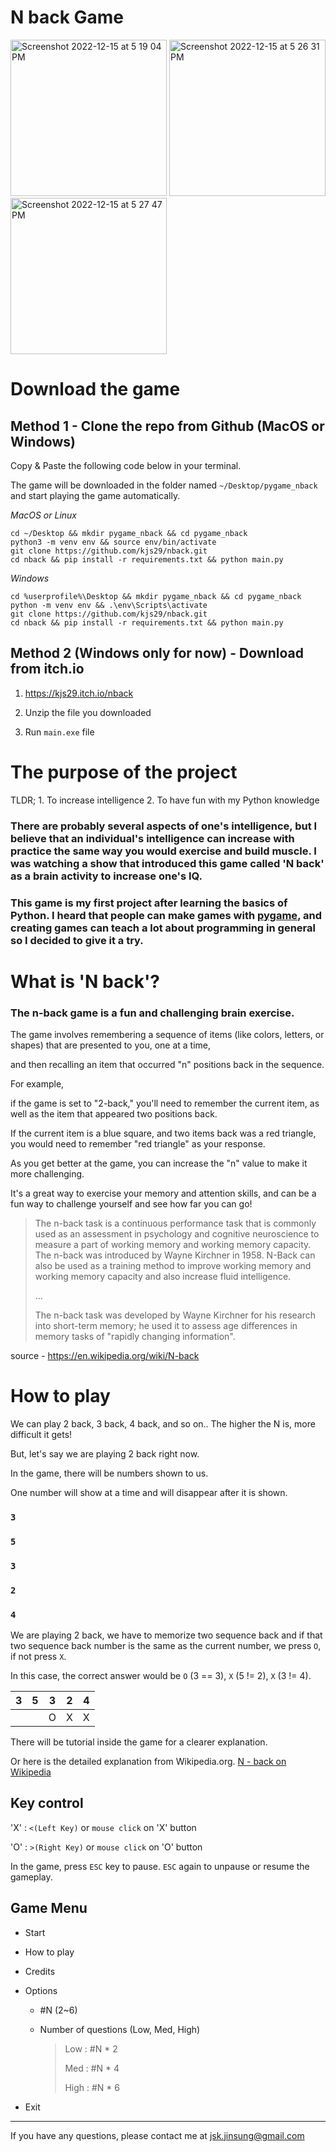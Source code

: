 # N back Game

<p float="left">
  <img width="250" alt="Screenshot 2022-12-15 at 5 19 04 PM" src="https://user-images.githubusercontent.com/96529477/207994238-0635367d-a038-43d1-9bf9-0d5e2d864c72.png">
  <img width="250" alt="Screenshot 2022-12-15 at 5 26 31 PM" src="https://user-images.githubusercontent.com/96529477/207994639-78b21f5a-4a44-4dbb-b528-1039ab67cd8f.png">
  <img width="250" alt="Screenshot 2022-12-15 at 5 27 47 PM" src="https://user-images.githubusercontent.com/96529477/207994648-a2cd124c-866c-49d5-862e-ff3da6b033f1.png">
</p>

# Download the game 

## Method 1 - Clone the repo from Github (MacOS or Windows)

Copy & Paste the following code below in your terminal.

The game will be downloaded in the folder named `~/Desktop/pygame_nback` and start playing the game automatically.

<em>MacOS or Linux</em>

```
cd ~/Desktop && mkdir pygame_nback && cd pygame_nback
python3 -m venv env && source env/bin/activate
git clone https://github.com/kjs29/nback.git
cd nback && pip install -r requirements.txt && python main.py
```

<em>Windows</em>
```
cd %userprofile%\Desktop && mkdir pygame_nback && cd pygame_nback
python -m venv env && .\env\Scripts\activate
git clone https://github.com/kjs29/nback.git
cd nback && pip install -r requirements.txt && python main.py
```

## Method 2 (Windows only for now) - Download from itch.io

1. https://kjs29.itch.io/nback

2. Unzip the file you downloaded 

3. Run `main.exe` file

# The purpose of the project

TLDR; 1. To increase intelligence 2. To have fun with my Python knowledge

### There are probably several aspects of one's intelligence, but I believe that an individual's intelligence can increase with practice the same way you would exercise and build muscle. I was watching a show that introduced this game called 'N back' as a brain activity to increase one's IQ.

### This game is my first project after learning the basics of Python. I heard that people can make games with [pygame](https://www.pygame.org/news), and creating games can teach a lot about programming in general so I decided to give it a try.

# What is 'N back'?

### The n-back game is a fun and challenging brain exercise. 

The game involves remembering a sequence of items (like colors, letters, or shapes) that are presented to you, one at a time, 

and then recalling an item that occurred "n" positions back in the sequence.

For example,

if the game is set to "2-back," you'll need to remember the current item, as well as the item that appeared two positions back. 

If the current item is a blue square, and two items back was a red triangle, you would need to remember "red triangle" as your response.

As you get better at the game, you can increase the "n" value to make it more challenging. 

It's a great way to exercise your memory and attention skills, and can be a fun way to challenge yourself and see how far you can go!



> The n-back task is a continuous performance task that is commonly used as an assessment in psychology and cognitive neuroscience to measure a part of working memory and working memory capacity. The n-back was introduced by Wayne Kirchner in 1958. N-Back can also be used as a training method to improve working memory and working memory capacity and also increase fluid intelligence.
>
> ...
>
> The n-back task was developed by Wayne Kirchner for his research into short-term memory; he used it to assess age differences in memory tasks of "rapidly changing information".

source - https://en.wikipedia.org/wiki/N-back

# How to play

We can play 2 back, 3 back, 4 back, and so on.. The higher the N is, more difficult it gets!

But, let's say we are playing 2 back right now.

In the game, there will be numbers shown to us.

One number will show at a time and will disappear after it is shown.

### `3`

### `5`

### `3`

### `2`

### `4`

We are playing 2 back, we have to memorize two sequence back and if that two sequence back number is the same as the current number, we press `O`, if not press `X`.

In this case, the correct answer would be `O` (3 == 3), `X` (5 != 2), `X` (3 != 4). 

|3|5|3|2|4|
|--|--|--|--|--|
| | |O|X|X|

There will be tutorial inside the game for a clearer explanation.

Or here is the detailed explanation from Wikipedia.org. [N - back on Wikipedia](https://en.wikipedia.org/wiki/N-back)

## Key control

'X' : `<(Left Key)` or `mouse click` on 'X' button

'O' : `>(Right Key)` or `mouse click` on 'O' button

In the game, press `ESC` key to pause. `ESC` again to unpause or resume the gameplay.

## Game Menu

- Start

- How to play

- Credits

- Options

    - #N (2~6)

    - Number of questions (Low, Med, High)
        > Low : #N * 2
        >
        > Med : #N * 4
        >
        > High : #N * 6

- Exit

---
If you have any questions, please contact me at jsk.jinsung@gmail.com

